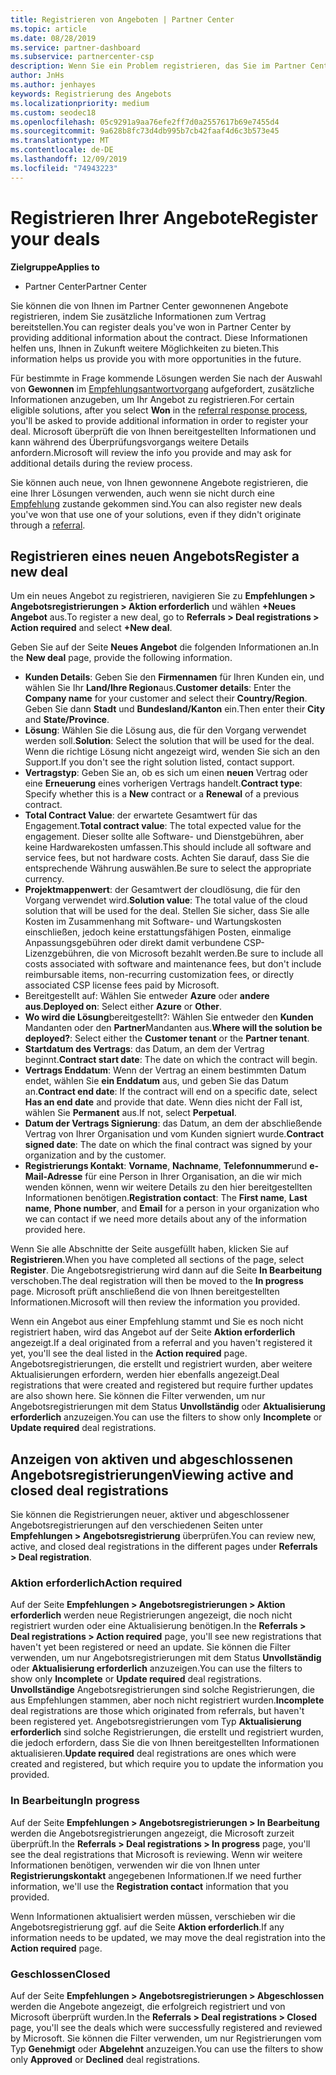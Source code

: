 ```yaml
---
title: Registrieren von Angeboten | Partner Center
ms.topic: article
ms.date: 08/28/2019
ms.service: partner-dashboard
ms.subservice: partnercenter-csp
description: Wenn Sie ein Problem registrieren, das Sie im Partner Center gewonnen haben, hilft Ihnen Microsoft, Ihnen in Zukunft weitere Möglichkeiten zu bieten.
author: JnHs
ms.author: jenhayes
keywords: Registrierung des Angebots
ms.localizationpriority: medium
ms.custom: seodec18
ms.openlocfilehash: 05c9291a9aa76efe2ff7d0a2557617b69e7455d4
ms.sourcegitcommit: 9a628b8fc73d4db995b7cb42faaf4d6c3b573e45
ms.translationtype: MT
ms.contentlocale: de-DE
ms.lasthandoff: 12/09/2019
ms.locfileid: "74943223"
---
```

# <a name="register-your-deals"></a><span data-ttu-id="409ed-104">Registrieren Ihrer Angebote</span><span class="sxs-lookup"><span data-stu-id="409ed-104">Register your deals</span></span>

<span data-ttu-id="409ed-105">**Zielgruppe**</span><span class="sxs-lookup"><span data-stu-id="409ed-105">**Applies to**</span></span>

-  <span data-ttu-id="409ed-106">Partner Center</span><span class="sxs-lookup"><span data-stu-id="409ed-106">Partner Center</span></span>

<span data-ttu-id="409ed-107">Sie können die von Ihnen im Partner Center gewonnenen Angebote registrieren, indem Sie zusätzliche Informationen zum Vertrag bereitstellen.</span><span class="sxs-lookup"><span data-stu-id="409ed-107">You can register deals you've won in Partner Center by providing additional information about the contract.</span></span> <span data-ttu-id="409ed-108">Diese Informationen helfen uns, Ihnen in Zukunft weitere Möglichkeiten zu bieten.</span><span class="sxs-lookup"><span data-stu-id="409ed-108">This information helps us provide you with more opportunities in the future.</span></span>

<span data-ttu-id="409ed-109">Für bestimmte in Frage kommende Lösungen werden Sie nach der Auswahl von **Gewonnen** im [Empfehlungsantwortvorgang](responding-to-referrals.md) aufgefordert, zusätzliche Informationen anzugeben, um Ihr Angebot zu registrieren.</span><span class="sxs-lookup"><span data-stu-id="409ed-109">For certain eligible solutions, after you select **Won** in the [referral response process](responding-to-referrals.md), you'll be asked to provide additional information in order to register your deal.</span></span> <span data-ttu-id="409ed-110">Microsoft überprüft die von Ihnen bereitgestellten Informationen und kann während des Überprüfungsvorgangs weitere Details anfordern.</span><span class="sxs-lookup"><span data-stu-id="409ed-110">Microsoft will review the info you provide and may ask for additional details during the review process.</span></span>

<span data-ttu-id="409ed-111">Sie können auch neue, von Ihnen gewonnene Angebote registrieren, die eine Ihrer Lösungen verwenden, auch wenn sie nicht durch eine [Empfehlung](referrals.md) zustande gekommen sind.</span><span class="sxs-lookup"><span data-stu-id="409ed-111">You can also register new deals you've won that use one of your solutions, even if they didn't originate through a [referral](referrals.md).</span></span> 

## <a name="register-a-new-deal"></a><span data-ttu-id="409ed-112">Registrieren eines neuen Angebots</span><span class="sxs-lookup"><span data-stu-id="409ed-112">Register a new deal</span></span>

<span data-ttu-id="409ed-113">Um ein neues Angebot zu registrieren, navigieren Sie zu **Empfehlungen > Angebotsregistrierungen > Aktion erforderlich** und wählen **+Neues Angebot** aus.</span><span class="sxs-lookup"><span data-stu-id="409ed-113">To register a new deal, go to **Referrals > Deal registrations > Action required** and select **+New deal**.</span></span>

<span data-ttu-id="409ed-114">Geben Sie auf der Seite **Neues Angebot** die folgenden Informationen an.</span><span class="sxs-lookup"><span data-stu-id="409ed-114">In the **New deal** page, provide the following information.</span></span>

- <span data-ttu-id="409ed-115">**Kunden Details**: Geben Sie den **Firmennamen** für Ihren Kunden ein, und wählen Sie Ihr **Land/Ihre Region**aus.</span><span class="sxs-lookup"><span data-stu-id="409ed-115">**Customer details**: Enter the **Company name** for your customer and select their **Country/Region**.</span></span> <span data-ttu-id="409ed-116">Geben Sie dann **Stadt** und **Bundesland/Kanton** ein.</span><span class="sxs-lookup"><span data-stu-id="409ed-116">Then enter their **City** and **State/Province**.</span></span>
- <span data-ttu-id="409ed-117">**Lösung**: Wählen Sie die Lösung aus, die für den Vorgang verwendet werden soll.</span><span class="sxs-lookup"><span data-stu-id="409ed-117">**Solution**: Select the solution that will be used for the deal.</span></span> <span data-ttu-id="409ed-118">Wenn die richtige Lösung nicht angezeigt wird, wenden Sie sich an den Support.</span><span class="sxs-lookup"><span data-stu-id="409ed-118">If you don't see the right solution listed, contact support.</span></span>
- <span data-ttu-id="409ed-119">**Vertragstyp**: Geben Sie an, ob es sich um einen **neuen** Vertrag oder eine **Erneuerung** eines vorherigen Vertrags handelt.</span><span class="sxs-lookup"><span data-stu-id="409ed-119">**Contract type**: Specify whether this is a **New** contract or a **Renewal** of a previous contract.</span></span>
- <span data-ttu-id="409ed-120">**Total Contract Value**: der erwartete Gesamtwert für das Engagement.</span><span class="sxs-lookup"><span data-stu-id="409ed-120">**Total contract value**: The total expected value for the engagement.</span></span> <span data-ttu-id="409ed-121">Dieser sollte alle Software- und Dienstgebühren, aber keine Hardwarekosten umfassen.</span><span class="sxs-lookup"><span data-stu-id="409ed-121">This should include all software and service fees, but not hardware costs.</span></span> <span data-ttu-id="409ed-122">Achten Sie darauf, dass Sie die entsprechende Währung auswählen.</span><span class="sxs-lookup"><span data-stu-id="409ed-122">Be sure to select the appropriate currency.</span></span>
- <span data-ttu-id="409ed-123">**Projektmappenwert**: der Gesamtwert der cloudlösung, die für den Vorgang verwendet wird.</span><span class="sxs-lookup"><span data-stu-id="409ed-123">**Solution value**: The total value of the cloud solution that will be used for the deal.</span></span> <span data-ttu-id="409ed-124">Stellen Sie sicher, dass Sie alle Kosten im Zusammenhang mit Software- und Wartungskosten einschließen, jedoch keine erstattungsfähigen Posten, einmalige Anpassungsgebühren oder direkt damit verbundene CSP-Lizenzgebühren, die von Microsoft bezahlt werden.</span><span class="sxs-lookup"><span data-stu-id="409ed-124">Be sure to include all costs associated with software and maintenance fees, but don't include reimbursable items, non-recurring customization fees, or directly associated CSP license fees paid by Microsoft.</span></span>
- <span data-ttu-id="409ed-125">Bereitgestellt auf: Wählen Sie entweder **Azure** oder **andere** **aus**.</span><span class="sxs-lookup"><span data-stu-id="409ed-125">**Deployed on**: Select either **Azure** or **Other**.</span></span>
- <span data-ttu-id="409ed-126">**Wo wird die Lösung**bereitgestellt?: Wählen Sie entweder den **Kunden** Mandanten oder den **Partner**Mandanten aus.</span><span class="sxs-lookup"><span data-stu-id="409ed-126">**Where will the solution be deployed?**: Select either the **Customer tenant** or the **Partner tenant**.</span></span>
- <span data-ttu-id="409ed-127">**Startdatum des Vertrags**: das Datum, an dem der Vertrag beginnt.</span><span class="sxs-lookup"><span data-stu-id="409ed-127">**Contract start date**: The date on which the contract will begin.</span></span>
- <span data-ttu-id="409ed-128">**Vertrags Enddatum**: Wenn der Vertrag an einem bestimmten Datum endet, wählen Sie **ein Enddatum** aus, und geben Sie das Datum an.</span><span class="sxs-lookup"><span data-stu-id="409ed-128">**Contract end date**: If the contract will end on a specific date, select **Has an end date** and provide that date.</span></span> <span data-ttu-id="409ed-129">Wenn dies nicht der Fall ist, wählen Sie **Permanent** aus.</span><span class="sxs-lookup"><span data-stu-id="409ed-129">If not, select **Perpetual**.</span></span>
- <span data-ttu-id="409ed-130">**Datum der Vertrags Signierung**: das Datum, an dem der abschließende Vertrag von Ihrer Organisation und vom Kunden signiert wurde.</span><span class="sxs-lookup"><span data-stu-id="409ed-130">**Contract signed date**: The date on which the final contract was signed by your organization and by the customer.</span></span>
- <span data-ttu-id="409ed-131">**Registrierungs Kontakt**: **Vorname**, **Nachname**, **Telefonnummer**und **e-Mail-Adresse** für eine Person in Ihrer Organisation, an die wir mich wenden können, wenn wir weitere Details zu den hier bereitgestellten Informationen benötigen.</span><span class="sxs-lookup"><span data-stu-id="409ed-131">**Registration contact**: The **First name**, **Last name**, **Phone number**, and **Email** for a person in your organization who we can contact if we need more details about any of the information provided here.</span></span>

<span data-ttu-id="409ed-132">Wenn Sie alle Abschnitte der Seite ausgefüllt haben, klicken Sie auf **Registrieren**.</span><span class="sxs-lookup"><span data-stu-id="409ed-132">When you have completed all sections of the page, select **Register**.</span></span> <span data-ttu-id="409ed-133">Die Angebotsregistrierung wird dann auf die Seite **In Bearbeitung** verschoben.</span><span class="sxs-lookup"><span data-stu-id="409ed-133">The deal registration will then be moved to the **In progress** page.</span></span> <span data-ttu-id="409ed-134">Microsoft prüft anschließend die von Ihnen bereitgestellten Informationen.</span><span class="sxs-lookup"><span data-stu-id="409ed-134">Microsoft will then review the information you provided.</span></span>

<span data-ttu-id="409ed-135">Wenn ein Angebot aus einer Empfehlung stammt und Sie es noch nicht registriert haben, wird das Angebot auf der Seite **Aktion erforderlich** angezeigt.</span><span class="sxs-lookup"><span data-stu-id="409ed-135">If a deal originated from a referral and you haven't registered it yet, you'll see the deal listed in the **Action required** page.</span></span> <span data-ttu-id="409ed-136">Angebotsregistrierungen, die erstellt und registriert wurden, aber weitere Aktualisierungen erfordern, werden hier ebenfalls angezeigt.</span><span class="sxs-lookup"><span data-stu-id="409ed-136">Deal registrations that were created and registered but require further updates are also shown here.</span></span> <span data-ttu-id="409ed-137">Sie können die Filter verwenden, um nur Angebotsregistrierungen mit dem Status **Unvollständig** oder **Aktualisierung erforderlich** anzuzeigen.</span><span class="sxs-lookup"><span data-stu-id="409ed-137">You can use the filters to show only **Incomplete** or **Update required** deal registrations.</span></span>

## <a name="viewing-active-and-closed-deal-registrations"></a><span data-ttu-id="409ed-138">Anzeigen von aktiven und abgeschlossenen Angebotsregistrierungen</span><span class="sxs-lookup"><span data-stu-id="409ed-138">Viewing active and closed deal registrations</span></span>

<span data-ttu-id="409ed-139">Sie können die Registrierungen neuer, aktiver und abgeschlossener Angebotsregistrierungen auf den verschiedenen Seiten unter **Empfehlungen > Angebotsregistrierung** überprüfen.</span><span class="sxs-lookup"><span data-stu-id="409ed-139">You can review new, active, and closed deal registrations in the different pages under **Referrals > Deal registration**.</span></span>

### <a name="action-required"></a><span data-ttu-id="409ed-140">Aktion erforderlich</span><span class="sxs-lookup"><span data-stu-id="409ed-140">Action required</span></span>

<span data-ttu-id="409ed-141">Auf der Seite **Empfehlungen > Angebotsregistrierungen > Aktion erforderlich** werden neue Registrierungen angezeigt, die noch nicht registriert wurden oder eine Aktualisierung benötigen.</span><span class="sxs-lookup"><span data-stu-id="409ed-141">In the **Referrals > Deal registrations > Action required** page, you'll see new registrations that haven't yet been registered or need an update.</span></span> <span data-ttu-id="409ed-142">Sie können die Filter verwenden, um nur Angebotsregistrierungen mit dem Status **Unvollständig** oder **Aktualisierung erforderlich** anzuzeigen.</span><span class="sxs-lookup"><span data-stu-id="409ed-142">You can use the filters to show only **Incomplete** or **Update required** deal registrations.</span></span> <span data-ttu-id="409ed-143">**Unvollständige** Angebotsregistrierungen sind solche Registrierungen, die aus Empfehlungen stammen, aber noch nicht registriert wurden.</span><span class="sxs-lookup"><span data-stu-id="409ed-143">**Incomplete** deal registrations are those which originated from referrals, but haven't been registered yet.</span></span> <span data-ttu-id="409ed-144">Angebotsregistrierungen vom Typ **Aktualisierung erforderlich** sind solche Registrierungen, die erstellt und registriert wurden, die jedoch erfordern, dass Sie die von Ihnen bereitgestellten Informationen aktualisieren.</span><span class="sxs-lookup"><span data-stu-id="409ed-144">**Update required** deal registrations are ones which were created and registered, but which require you to update the information you provided.</span></span>

### <a name="in-progress"></a><span data-ttu-id="409ed-145">In Bearbeitung</span><span class="sxs-lookup"><span data-stu-id="409ed-145">In progress</span></span>

<span data-ttu-id="409ed-146">Auf der Seite **Empfehlungen > Angebotsregistrierungen > In Bearbeitung** werden die Angebotsregistrierungen angezeigt, die Microsoft zurzeit überprüft.</span><span class="sxs-lookup"><span data-stu-id="409ed-146">In the **Referrals > Deal registrations > In progress** page, you'll see the deal registrations that Microsoft is reviewing.</span></span> <span data-ttu-id="409ed-147">Wenn wir weitere Informationen benötigen, verwenden wir die von Ihnen unter **Registrierungskontakt** angegebenen Informationen.</span><span class="sxs-lookup"><span data-stu-id="409ed-147">If we need further information, we'll use the **Registration contact** information that you provided.</span></span>

<span data-ttu-id="409ed-148">Wenn Informationen aktualisiert werden müssen, verschieben wir die Angebotsregistrierung ggf. auf die Seite **Aktion erforderlich**.</span><span class="sxs-lookup"><span data-stu-id="409ed-148">If any information needs to be updated, we may move the deal registration into the **Action required** page.</span></span>

### <a name="closed"></a><span data-ttu-id="409ed-149">Geschlossen</span><span class="sxs-lookup"><span data-stu-id="409ed-149">Closed</span></span>

<span data-ttu-id="409ed-150">Auf der Seite **Empfehlungen > Angebotsregistrierungen > Abgeschlossen** werden die Angebote angezeigt, die erfolgreich registriert und von Microsoft überprüft wurden.</span><span class="sxs-lookup"><span data-stu-id="409ed-150">In the **Referrals > Deal registrations > Closed** page, you'll see the deals which were successfully registered and reviewed by Microsoft.</span></span> <span data-ttu-id="409ed-151">Sie können die Filter verwenden, um nur Registrierungen vom Typ **Genehmigt** oder **Abgelehnt** anzuzeigen.</span><span class="sxs-lookup"><span data-stu-id="409ed-151">You can use the filters to show only **Approved** or **Declined** deal registrations.</span></span>
